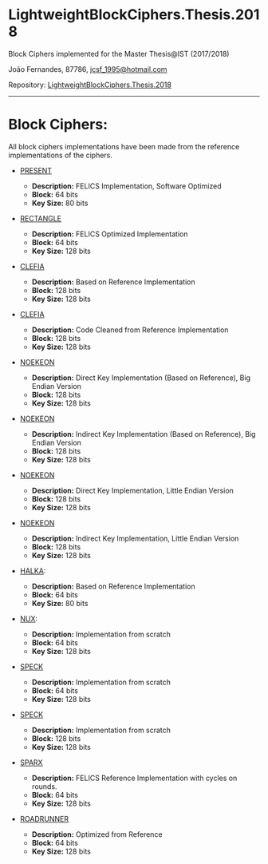 # LightweightBlockCiphers.Thesis.2018
Block Ciphers implemented for the Master Thesis@IST
(2017/2018)

João Fernandes, 87786, jcsf_1995@hotmail.com

Repository:
[LightweightBlockCiphers.Thesis.2018](https://github.com/jcsf/LightweightBlockCiphers.Thesis.2018)

-------------------------------------------------------------------------------

# Block Ciphers:

All block ciphers implementations have been made from the reference implementations of the ciphers.

* [PRESENT](PRESENT_64_80_v02/source)
    * **Description:** FELICS Implementation, Software Optimized
    * **Block:** 64 bits
    * **Key Size:** 80 bits

* [RECTANGLE](RECTANGLE_64_128_v10/source)
    * **Description:** FELICS Optimized Implementation
    * **Block:** 64 bits
    * **Key Size:** 128 bits

* [CLEFIA](CLEFIA_128_128_v01/source)
    * **Description:** Based on Reference Implementation
    * **Block:** 128 bits
    * **Key Size:** 128 bits

* [CLEFIA](CLEFIA_128_128_v02/source)
    * **Description:** Code Cleaned from Reference Implementation
    * **Block:** 128 bits
    * **Key Size:** 128 bits

* [NOEKEON](NOEKEON_128_128_v01/source)
    * **Description:** Direct Key Implementation (Based on Reference), Big Endian Version
    * **Block:** 128 bits
    * **Key Size:** 128 bits

* [NOEKEON](NOEKEON_128_128_v02/source)
    * **Description:** Indirect Key Implementation (Based on Reference), Big Endian Version
    * **Block:** 128 bits
    * **Key Size:** 128 bits

* [NOEKEON](NOEKEON_128_128_v03/source)
    * **Description:** Direct Key Implementation, Little Endian Version
    * **Block:** 128 bits
    * **Key Size:** 128 bits

* [NOEKEON](NOEKEON_128_128_v04/source)
    * **Description:** Indirect Key Implementation, Little Endian Version
    * **Block:** 128 bits
    * **Key Size:** 128 bits

* [HALKA](Halka_64_80_v01/source):
    * **Description:** Based on Reference Implementation
    * **Block:** 64 bits
    * **Key Size:** 80 bits

* [NUX](NUX_64_128_v01/source):
    * **Description:** Implementation from scratch
    * **Block:** 64 bits
    * **Key Size:** 128 bits

* [SPECK](Speck_64_128_v07/source)
    * **Description:** Implementation from scratch
    * **Block:** 64 bits
    * **Key Size:** 128 bits

* [SPECK](Speck_128_128_v01/source)
    * **Description:** Implementation from scratch
    * **Block:** 128 bits
    * **Key Size:** 128 bits

* [SPARX](SPARX_64_128_v36/source)
    * **Description:** FELICS Reference Implementation with cycles on rounds.
    * **Block:** 64 bits
    * **Key Size:** 128 bits

* [ROADRUNNER](RoadRunneR_64_128_v07/source)
    * **Description:** Optimized from Reference
    * **Block:** 64 bits
    * **Key Size:** 128 bits
